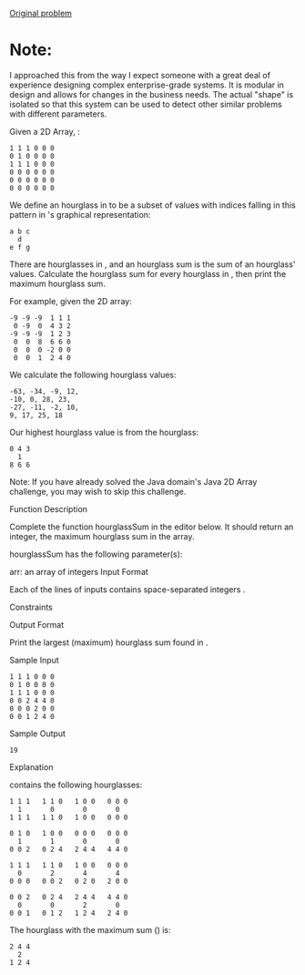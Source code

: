[Original problem](https://www.hackerrank.com/challenges/2d-array/problem?h_l=playlist&slugs%5B%5D=interview&slugs%5B%5D=interview-preparation-kit&slugs%5B%5D=arrays)

# Note:
I approached this from the way I expect someone with a great deal of experience designing complex enterprise-grade systems. It is modular in design and allows for changes in the business needs. The actual "shape" is isolated so that this system can be used to detect other similar problems with different parameters. 

Given a  2D Array, :
```
1 1 1 0 0 0
0 1 0 0 0 0
1 1 1 0 0 0
0 0 0 0 0 0
0 0 0 0 0 0
0 0 0 0 0 0
```
We define an hourglass in  to be a subset of values with indices falling in this pattern in 's graphical representation:
```
a b c
  d
e f g
```
There are  hourglasses in , and an hourglass sum is the sum of an hourglass' values. Calculate the hourglass sum for every hourglass in , then print the maximum hourglass sum.

For example, given the 2D array:
```
-9 -9 -9  1 1 1 
 0 -9  0  4 3 2
-9 -9 -9  1 2 3
 0  0  8  6 6 0
 0  0  0 -2 0 0
 0  0  1  2 4 0
```
We calculate the following  hourglass values:
```
-63, -34, -9, 12, 
-10, 0, 28, 23, 
-27, -11, -2, 10, 
9, 17, 25, 18
```
Our highest hourglass value is  from the hourglass:
```
0 4 3
  1
8 6 6
```
Note: If you have already solved the Java domain's Java 2D Array challenge, you may wish to skip this challenge.

Function Description

Complete the function hourglassSum in the editor below. It should return an integer, the maximum hourglass sum in the array.

hourglassSum has the following parameter(s):

arr: an array of integers
Input Format

Each of the  lines of inputs  contains  space-separated integers .

Constraints

Output Format

Print the largest (maximum) hourglass sum found in .

Sample Input
```
1 1 1 0 0 0
0 1 0 0 0 0
1 1 1 0 0 0
0 0 2 4 4 0
0 0 0 2 0 0
0 0 1 2 4 0
```
Sample Output
```
19
```
Explanation

 contains the following hourglasses:
```
1 1 1   1 1 0   1 0 0   0 0 0
  1       0       0       0
1 1 1   1 1 0   1 0 0   0 0 0

0 1 0   1 0 0   0 0 0   0 0 0
  1       1       0       0
0 0 2   0 2 4   2 4 4   4 4 0

1 1 1   1 1 0   1 0 0   0 0 0
  0       2       4       4
0 0 0   0 0 2   0 2 0   2 0 0

0 0 2   0 2 4   2 4 4   4 4 0
  0       0       2       0
0 0 1   0 1 2   1 2 4   2 4 0
```
The hourglass with the maximum sum () is:
```
2 4 4
  2
1 2 4
```
